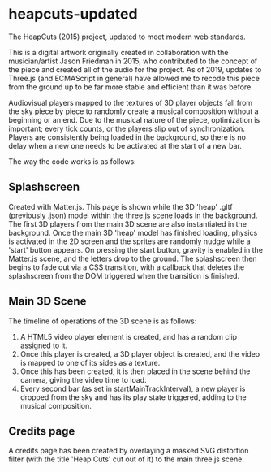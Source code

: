 # heapcuts-updated
The HeapCuts (2015) project, updated to meet modern web standards.

This is a digital artwork originally created in collaboration with the musician/artist Jason Friedman in 2015, who contributed to the concept of the piece and created all of the audio for the project. As of 2019, updates to Three.js (and ECMAScript in general) have allowed me to recode this piece from the ground up to be far more stable and efficient than it was before.

Audiovisual players mapped to the textures of 3D player objects fall from the sky piece by piece to randomly create a musical composition without a beginning or an end. Due to the musical nature of the piece, optimization is important; every tick counts, or the players slip out of synchronization. Players are consistently being loaded in the background, so there is no delay when a new one needs to be activated at the start of a new bar.

The way the code works is as follows:

Splashscreen
------------
Created with Matter.js. This page is shown while the 3D 'heap' .gltf (previously .json) model within the three.js scene loads in the background. The first 3D players from the main 3D scene are also instantiated in the background. Once the main 3D 'heap' model has finished loading, physics is activated in the 2D screen and the sprites are randomly nudge while a 'start' button appears. On pressing the start button, gravity is enabled in the Matter.js scene, and the letters drop to the ground. The splashscreen then begins to fade out via a CSS transition, with a callback that deletes the splashscreen from the DOM triggered when the transition is finished.

Main 3D Scene
------------
The timeline of operations of the 3D scene is as follows:
1) A HTML5 video player element is created, and has a random clip assigned to it.
2) Once this player is created, a 3D player object is created, and the video is mapped to one of its sides as a texture.
3) Once this has been created, it is then placed in the scene behind the camera, giving the video time to load.
4) Every second bar (as set in startMainTrackInterval), a new player is dropped from the sky and has its play state triggered, adding to the musical composition.

Credits page
-------------
A credits page has been created by overlaying a masked SVG distortion filter (with the title 'Heap Cuts' cut out of it) to the main three.js scene.
